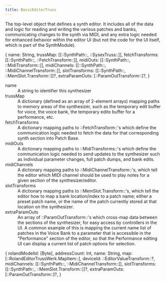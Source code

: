 ```yaml
---
title: BasicEditorTruss
---
```


The top-level object that defines a synth editor. It includes all of the data and logic for reading and writing the various patches and banks, communicating changes to the synth via MIDI, and any extra logic needed for enhanced behavior within the editor UI (but not the code for the UI itself, which is part of the SynthModule).

<rule>
{
  name: String,
  trussMap: [[::SynthPath::, ::SysexTruss::]],
  fetchTransforms: [[::SynthPath::, ::FetchTransform::]],
  midiOuts: [[::SynthPath::, ::MidiTransform::]],
  midiChannels: [[::SynthPath::, ::MidiChannelTransform::]],
  slotTransforms: [[::SynthPath::, ::MemSlot.Transform::]]?,
  extraParamOuts: [::ParamOutTransform::]?,
}
</rule>

<dl>
  <dt>name</dt>
  <dd>A string to identifier this synthesizer</dd>
  <dt>trussMap</dt>
  <dd>A dictionary (defined as an array of 2-element arrays) mapping paths to memory areas of the synthesizer, such as the temporary edit buffer for voice, the voice bank, the temporary edito buffer for a performance, etc.</dd>
  <dt>fetchTransforms</dt>
  <dd>A dictionary mapping paths to ::FetchTransform::'s which define the communication logic needed to fetch the data for that corresponding synth section into Patch Base.</dd>
  <dt>midiOuts</dt>
  <dd>A dictionary mapping paths to ::MidiTransforms::'s which define the communication logic needed to send updates to the synthesizer such as individual parameter changes, full patch dumps, and bank edits.</dd>
  <dt>midiChannels</dt>
  <dd>A dictionary mapping paths to ::MidiChannelTransform::'s, which tell the editor which MIDI channel should be used to play notes for a given section of the synthesizer/editor.</dd>
  <dt>slotTransforms</dt>
  <dd>A dictionary mapping paths to ::MemSlot.Transform::'s, which tell the editor how to map a bank location/index to a patch name; either a preset patch name, or the name of the patch currently stored at that location on the synthesizer.</dd>
  <dt>extraParamOuts</dt>
  <dd>An array of ::ParamOutTransform::'s which cross-map data between the sections of the synthesizer, for easy access by controllers in the UI. A common example of this is mapping the current name list of patches in the Voice Bank to a parameter that is accessible in the "Performance" section of the editor, so that the Performance editing UI can display a current list of patch options for selection.</dd>
</dl>

<rule>
{
  rolandModelId: [Byte],
  addressCount: Int,
  name: String,
  map: [::RolandEditorTrussWerk.MapItem::],
  deviceId: ::EditorValueTransform::?,
  midiChannels: [[::SynthPath::, ::MidiChannelTransform::]],
  slotTransforms: [[::SynthPath::, ::MemSlot.Transform::]]?,
  extraParamOuts: [::ParamOutTransform::]?,
}
</rule>
